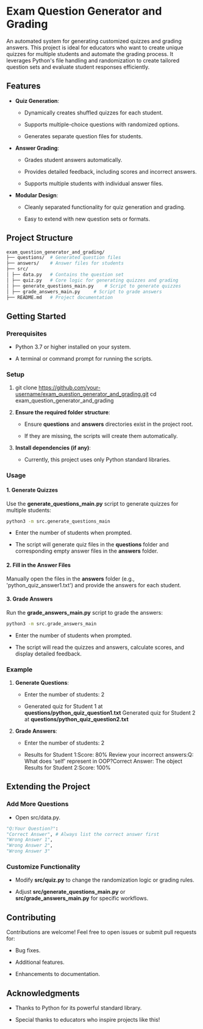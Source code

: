 **Exam Question Generator and Grading**
===========================

An automated system for generating customized quizzes and grading answers. This project is ideal for educators who want to create unique quizzes for multiple students and automate the grading process. It leverages Python's file handling and randomization to create tailored question sets and evaluate student responses efficiently.

**Features**
------------

*   **Quiz Generation**:
    
    *   Dynamically creates shuffled quizzes for each student.
        
    *   Supports multiple-choice questions with randomized options.
        
    *   Generates separate question files for students.
        
*   **Answer Grading**:
    
    *   Grades student answers automatically.
        
    *   Provides detailed feedback, including scores and incorrect answers.
        
    *   Supports multiple students with individual answer files.
        
*   **Modular Design**:
    
    *   Cleanly separated functionality for quiz generation and grading.
        
    *   Easy to extend with new question sets or formats.
        

**Project Structure**
---------------------
```sh
exam_question_generator_and_grading/ 
├── questions/  # Generated question files
├── answers/    # Answer files for students
├── src/
│ ├── data.py   # Contains the question set
│ ├── quiz.py   # Core logic for generating quizzes and grading
│ ├── generate_questions_main.py    # Script to generate quizzes
│ ├── grade_answers_main.py     # Script to grade answers
├── README.md   # Project documentation
```
**Getting Started**
-------------------

### **Prerequisites**

*   Python 3.7 or higher installed on your system.
    
*   A terminal or command prompt for running the scripts.
    

### **Setup**

1.  git clone https://github.com/your-username/exam_question_generator_and_grading.git
    cd exam_question_generator_and_grading
    
2.  **Ensure the required folder structure**:
    
    *   Ensure **questions** and **answers** directories exist in the project root.
        
    *   If they are missing, the scripts will create them automatically.
        
3.  **Install dependencies (if any)**:
    
    *   Currently, this project uses only Python standard libraries.
        

### **Usage**

#### **1\. Generate Quizzes**

Use the **generate_questions_main.py** script to generate quizzes for multiple students:
```sh
python3 -m src.generate_questions_main
```

*   Enter the number of students when prompted.
    
*   The script will generate quiz files in the **questions** folder and corresponding empty answer files in the **answers** folder.
    

#### **2\. Fill in the Answer Files**

Manually open the files in the **answers** folder (e.g., 'python_quiz_answer1.txt') and provide the answers for each student.

#### **3\. Grade Answers**

Run the **grade_answers_main.py** script to grade the answers:
```sh
python3 -m src.grade_answers_main
```

*   Enter the number of students when prompted.
    
*   The script will read the quizzes and answers, calculate scores, and display detailed feedback.
    

### **Example**

1.  **Generate Questions**:
    
    *   Enter the number of students: 2
        
    *   Generated quiz for Student 1 at **questions/python_quiz_question1.txt**
    Generated quiz for Student 2 at **questions/python_quiz_question2.txt**
        
2.  **Grade Answers**:
    
    *   Enter the number of students: 2
        
    *   Results for Student 1:Score: 80%
    Review your incorrect answers:Q: What does 'self' represent in OOP?Correct Answer: The object
    Results for Student 2:Score: 100%
        

**Extending the Project**
-------------------------

### Add More Questions

*   Open src/data.py.
    
 ```python 
"Q:Your Question?": 
"Correct Answer", # Always list the correct answer first 
"Wrong Answer 1", 
"Wrong Answer 2", 
"Wrong Answer 3"
```
    

### Customize Functionality

*   Modify **src/quiz.py** to change the randomization logic or grading rules.
    
*   Adjust **src/generate_questions_main.py** or **src/grade_answers_main.py** for specific workflows.
    

**Contributing**
----------------

Contributions are welcome! Feel free to open issues or submit pull requests for:

*   Bug fixes.
    
*   Additional features.
    
*   Enhancements to documentation.
    


**Acknowledgments**
-------------------

*   Thanks to Python for its powerful standard library.
    
*   Special thanks to educators who inspire projects like this!
    
